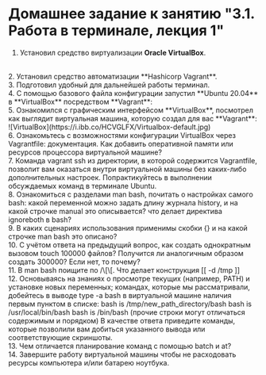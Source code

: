 # Домашнее задание к занятию "3.1. Работа в терминале, лекция 1"
1. Установил средство виртуализации **Oracle VirtualBox**.
</br>
2. Установил средство автоматизации **Hashicorp Vagrant**.
</br>
3. Подготовил удобный для дальнейшей работы терминал.
</br>
4. С помощью базового файла конфигурации запустил **Ubuntu 20.04** в **VirtualBox** посредством **Vagrant**:
</br>
5. Ознакомился с графическим интерфейсом **VirtualBox**, посмотрел как выглядит виртуальная машина, которую создал для вас **Vagrant**:
</br>
![VirtualBox](https://i.ibb.co/HCVGLFX/Virtualbox-default.jpg)
</br>
6. Ознакомьтесь с возможностями конфигурации VirtualBox через Vagrantfile: документация. Как добавить оперативной памяти или ресурсов процессора виртуальной машине?
</br>
7. Команда vagrant ssh из директории, в которой содержится Vagrantfile, позволит вам оказаться внутри виртуальной машины без каких-либо дополнительных настроек. Попрактикуйтесь в выполнении обсуждаемых команд в терминале Ubuntu.
</br>
8. Ознакомиться с разделами man bash, почитать о настройках самого bash:
какой переменной можно задать длину журнала history, и на какой строчке manual это описывается?
что делает директива ignoreboth в bash?
</br>
9. В каких сценариях использования применимы скобки {} и на какой строчке man bash это описано?
</br>
10. С учётом ответа на предыдущий вопрос, как создать однократным вызовом touch 100000 файлов? Получится ли аналогичным образом создать 300000? Если нет, то почему?
</br>
11. В man bash поищите по /\[\[. Что делает конструкция [[ -d /tmp ]]
</br>
12. Основываясь на знаниях о просмотре текущих (например, PATH) и установке новых переменных; командах, которые мы рассматривали, добейтесь в выводе type -a bash в виртуальной машине наличия первым пунктом в списке:
bash is /tmp/new_path_directory/bash
bash is /usr/local/bin/bash
bash is /bin/bash
(прочие строки могут отличаться содержимым и порядком) В качестве ответа приведите команды, которые позволили вам добиться указанного вывода или соответствующие скриншоты.
</br>
13. Чем отличается планирование команд с помощью batch и at?
</br>
14. Завершите работу виртуальной машины чтобы не расходовать ресурсы компьютера и/или батарею ноутбука.


